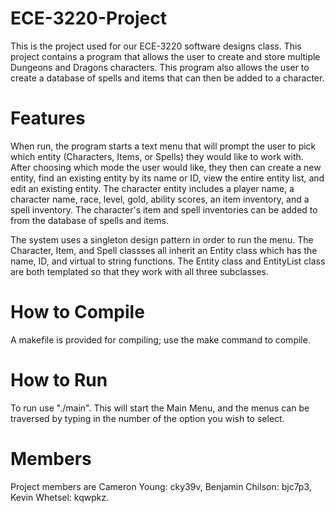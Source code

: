 # ECE-3220-Project
This is the project used for our ECE-3220 software designs class. This project contains a program that allows the user to create and store multiple Dungeons and Dragons characters. This program also allows the user to create a database of spells and items that can then be added to a character. 

# Features
When run, the program starts a text menu that will prompt the user to pick which entity (Characters, Items, or Spells) they would like to work with. After choosing which mode the user would like, they then can create a new entity, find an existing entity by its name or ID, view the entire entity list, and edit an existing entity. The character entity includes a player name, a character name, race, level, gold, ability scores, an item inventory, and a spell inventory. The character's item and spell inventories can be added to from the database of spells and items.

The system uses a singleton design pattern in order to run the menu. The Character, Item, and Spell classses all inherit an Entity class which has the name, ID, and virtual to string functions. The Entity class and EntityList class are both templated so that they work with all three subclasses. 

# How to Compile
A makefile is provided for compiling; use the make command to compile.

# How to Run
To run use "./main". This will start the Main Menu, and the menus can be traversed by typing in the number of the option you wish to select. 

# Members
Project members are Cameron Young: cky39v, Benjamin Chilson: bjc7p3, Kevin Whetsel: kqwpkz.
